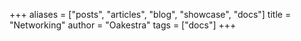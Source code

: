 +++
aliases = ["posts", "articles", "blog", "showcase", "docs"]
title = "Networking"
author = "Oakestra"
tags = ["docs"]
+++
